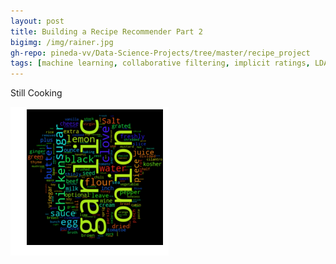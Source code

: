 ```yaml
---
layout: post
title: Building a Recipe Recommender Part 2
bigimg: /img/rainer.jpg
gh-repo: pineda-vv/Data-Science-Projects/tree/master/recipe_project
tags: [machine learning, collaborative filtering, implicit ratings, LDA, NMF]
---
```


Still Cooking

![](../img/wordcloud2.png)
